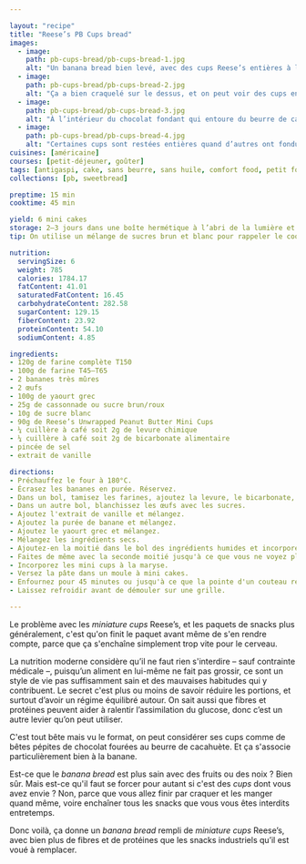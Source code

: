 ```yaml
---

layout: "recipe"
title: "Reese’s PB Cups bread"
images:
  - image:
    path: pb-cups-bread/pb-cups-bread-1.jpg
    alt: "Un banana bread bien levé, avec des cups Reese’s entières à l’intérieur."
  - image:
    path: pb-cups-bread/pb-cups-bread-2.jpg
    alt: "Ça a bien craquelé sur le dessus, et on peut voir des cups enfoncées à la surface."
  - image:
    path: pb-cups-bread/pb-cups-bread-3.jpg
    alt: "À l’intérieur du chocolat fondant qui entoure du beurre de cacahuète."
  - image:
    path: pb-cups-bread/pb-cups-bread-4.jpg
    alt: "Certaines cups sont restées entières quand d’autres ont fondu pour créer des flaques."
cuisines: [américaine]
courses: [petit-déjeuner, goûter]
tags: [antigaspi, cake, sans beurre, sans huile, comfort food, petit format, Reese’s]
collections: [pb, sweetbread]

preptime: 15 min
cooktime: 45 min

yield: 6 mini cakes
storage: 2–3 jours dans une boîte hermétique à l’abri de la lumière et de la chaleur. 5 jours au frigo. 2 mois au congélateur.
tip: On utilise un mélange de sucres brun et blanc pour rappeler le cookie, mais rien ne vous empêche d’en utiliser qu’un seul.

nutrition:
  servingSize: 6
  weight: 785
  calories: 1784.17
  fatContent: 41.01
  saturatedFatContent: 16.45
  carbohydrateContent: 282.58
  sugarContent: 129.15
  fiberContent: 23.92
  proteinContent: 54.10
  sodiumContent: 4.85

ingredients:
- 120g de farine complète T150
- 100g de farine T45–T65
- 2 bananes très mûres
- 2 œufs
- 100g de yaourt grec
- 25g de cassonnade ou sucre brun/roux
- 10g de sucre blanc
- 90g de Reese’s Unwrapped Peanut Butter Mini Cups
- ¼ cuillère à café soit 2g de levure chimique
- ¼ cuillère à café soit 2g de bicarbonate alimentaire
- pincée de sel
- extrait de vanille

directions:
- Préchauffez le four à 180°C.
- Écrasez les bananes en purée. Réservez.
- Dans un bol, tamisez les farines, ajoutez la levure, le bicarbonate, et le sel sans les mettre en contact.
- Dans un autre bol, blanchissez les œufs avec les sucres. 
- Ajoutez l'extrait de vanille et mélangez.
- Ajoutez la purée de banane et mélangez. 
- Ajoutez le yaourt grec et mélangez. 
- Mélangez les ingrédients secs. 
- Ajoutez-en la moitié dans le bol des ingrédients humides et incorporez délicatement à la maryse. 
- Faites de même avec la seconde moitié jusqu'à ce que vous ne voyez plus de grumeaux.
- Incorporez les mini cups à la maryse.
- Versez la pâte dans un moule à mini cakes.
- Enfournez pour 45 minutes ou jusqu'à ce que la pointe d'un couteau ressorte avec quelques flocons de mie. 
- Laissez refroidir avant de démouler sur une grille. 

---
```


Le problème avec les <i lang="en">miniature cups</i> Reese’s, et les paquets de snacks plus généralement, c'est qu'on finit le paquet avant même de s'en rendre compte, parce que ça s'enchaîne simplement trop vite pour le cerveau.

La nutrition moderne considère qu’il ne faut rien s'interdire – sauf contrainte médicale –, puisqu’un aliment en lui-même ne fait pas grossir, ce sont un style de vie pas suffisamment sain et des mauvaises habitudes qui y contribuent. Le secret c'est plus ou moins de savoir réduire les portions, et surtout d’avoir un régime équilibré autour. On sait aussi que fibres et protéines peuvent aider à ralentir l’assimilation du glucose, donc c’est un autre levier qu’on peut utiliser.

C'est tout bête mais vu le format, on peut considérer ses cups comme de bêtes pépites de chocolat fourées au beurre de cacahuète. Et ça s'associe particulièrement bien à la banane. 

Est-ce que le <i lang="en">banana bread</i> est plus sain avec des fruits ou des noix&nbsp;? Bien sûr. Mais est-ce qu'il faut se forcer pour autant si c'est des <i lang="en">cups</i> dont vous avez envie&nbsp;? Non, parce que vous allez finir par craquer et les manger quand même, voire enchaîner tous les snacks que vous vous êtes interdits entretemps. 

Donc voilà, ça donne un <i lang="en">banana bread</i> rempli de <i lang="en">miniature cups</i> Reese’s, avec bien plus de fibres et de protéines que les snacks industriels qu’il est voué à remplacer.